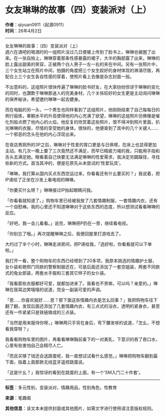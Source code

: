 # 女友琳琳的故事（四）变装派对（上）

**作者**：qiyuan0911（起源0911）  
**时间**：26年4月2日  

---

女友琳琳的故事：（四）变装派对（上）  
週六在酒吧的喝酒时的一组照片没过几日便被上传到了脸书上，琳琳也被圈了出来。在一张自拍上，琳琳穿着那条性感暴露的裙子，大半的胸部露了出来，琳琳的脸上露出甜美的笑容，正被两个白人男子一左一右的夹在中间。另有一张照片中，三个女生站立在照片中间，拍摄的角度把三个女生姣好的身材体现的淋漓尽致，再配合上三个女生各自性感的穿着，使照片看上去像是杂志封面一般。

不出意料的，这组照片很快传遍了琳琳的脸书好友，在大家纷纷惊讶于琳琳的变化的同时，也讚歎于琳琳那迷人的完美身材。几个关係较好的女生更是主动询问琳琳的保养秘诀，希望邀约琳琳一起去健身。

而在电脑的另一头，一个男生也同样看到了这组照片，他刚刚结束了自己每每日的例行锻炼，睾酮水平的升高使得他的内心充满了欲望，琳琳的这组照片彷佛像是催化剂般点燃了他内心的火焰，他反复的欣赏着这些照片，恨不得冲到照片里面，扒光琳琳的衣服，尽情的享受她的身体。很快的，他便查到了其中的几个关键人……一个邪恶的念头在他的内心浮现出来。

在夜店男厕所的3P之后，琳琳对于性爱的胃口更是与日俱增，在床上也显得更加主动。有几次一晚上要了三次竟然还不满足，而早已精疲力竭的我，只能用手指和舌头去满足她。眼看着自己快要无法满足琳琳的性爱需求，我决定另闢蹊径，寻找些新的方式。首当其冲的，便是在原先从未尝试的‘性爱玩具’。

「琳琳，我打算从国内买点东西空运过来，你看看还有什幺要买的？」我说着，把IP递给了正坐在沙发上看电视的琳琳。

「你要买什幺呀？」琳琳接过IP抬起眼睛问我。

「你看看就知道了。」购物车里已经被我放了几套情趣制服，一套情趣内衣，还有一个自慰棒。我的心里还不知道琳琳对于这些东西的态度，所以想测试看看琳琳的反应。

「好吧，我一会儿看看。」说完，琳琳把P扔在一旁，继续看电视。

「你别忘了哦。」再次提醒琳琳之后，我便回屋里打游戏去了。

大约过了半个小时，琳琳走进房间，把P递给我，「选好啦，你看看就可以下单啦。」

我打开一看，整个购物车的东西已经增到了20多项，我原本挑选的情趣护士服，女仆装和艳照门同款的警察制服还在，可是后面还添加了一套空姐装，两套不同款式的兔女郎装，两套水手服和三套其它样子的女仆装。

「我看那些衣服都好可爱，就都加进来了。我看也不贵嘛，可以吗？亲爱的。」琳琳在我耳边笑嘻嘻的说道，完全一副装可爱的声调。

「恩……你喜欢就好……恩？那下面这些情趣内衣是怎幺回事？」我把购物车往下翻了翻，发现后面还添加了几套情趣内衣，有三点式的浴衣，透明的紧身衣，甚至还有一件紧紧只是铁链做成的三点装。

「当然是用来服侍你呀，」琳琳两只手背在身后，弯下腰发嗲的说道，「怎幺，不想看我穿呀？」

我看看购物车里的图片，再看看琳琳胸前垂下的一对美乳，下意识的吞了吞口水，心里有些害怕自己会精尽人亡。

「而且买够了钱还会送跳蛋呢，我一直想试试看什幺感觉。」琳琳把购物车翻到最下面，指着上面那款无线蓝牙遥控跳蛋说。

「这是什幺？」我惊讶的看到在跳蛋的上面，有一个‘SM入门二十件套’。

---

**标签**：多元性别，变装派对，情趣用品，性别角色，性教育

**来源**：笔趣阁

**其他信息**：该文本未提供封面或其他图片，如需文字进行使用请注意版权规则。